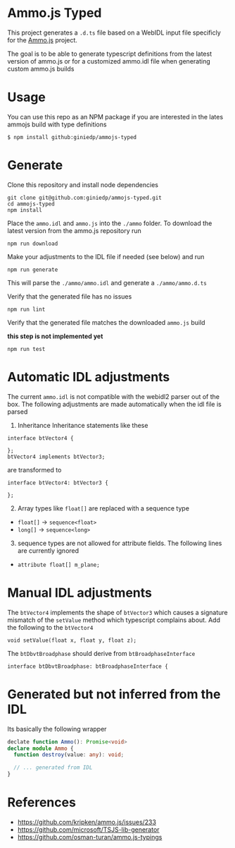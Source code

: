 # Ammo.js Typed

This project generates a `.d.ts` file based on a WebIDL input file specificly for the [Ammo.js](https://github.com/kripken/ammo.js) project.

The goal is to be able to generate typescript definitions from the latest version of ammo.js
or for a customized ammo.idl file when generating custom ammo.js builds

# Usage

You can use this repo as an NPM package if you are interested in the lates ammojs build with type definitions

```
$ npm install github:giniedp/ammojs-typed
```

# Generate

Clone this repository and install node dependencies

```
git clone git@github.com:giniedp/ammojs-typed.git
cd ammojs-typed
npm install
```

Place the `ammo.idl` and `ammo.js` into the `./ammo` folder.
To download the latest version from the ammo.js repository run

```
npm run download
```

Make your adjustments to the IDL file if needed (see below) and run

```
npm run generate
```

This will parse the `./ammo/ammo.idl` and generate a `./ammo/ammo.d.ts`

Verify that the generated file has no issues

```
npm run lint
```

Verify that the generated file matches the downloaded `ammo.js` build

**this step is not implemented yet**

```
npm run test
```

# Automatic IDL adjustments

The current `ammo.idl` is not compatible with the webidl2 parser out of the box. The following adjustments
are made automatically when the idl file is parsed

1. Inheritance
   Inheritance statements like these

```idl
interface btVector4 {

};
btVector4 implements btVector3;
```

are transformed to

```idl
interface btVector4: btVector3 {

};

```

2. Array types like `float[]` are replaced with a sequence type

- `float[]` -> `sequence<float>`
- `long[]` -> `sequence<long>`

3. sequence types are not allowed for attribute fields. The following lines are currently ignored

- `attribute float[] m_plane;`

# Manual IDL adjustments

The `btVector4` implements the shape of `btVector3` which causes a signature mismatch of the `setValue` method which typescript complains about. Add the following to the `btVector4`

```
void setValue(float x, float y, float z);
```

The `btDbvtBroadphase` should derive from `btBroadphaseInterface`

```
interface btDbvtBroadphase: btBroadphaseInterface {
```

# Generated but not inferred from the IDL

Its basically the following wrapper

```.ts
declate function Ammo(): Promise<void>
declare module Ammo {
  function destroy(value: any): void;

  // ... generated from IDL
}
```

# References

- https://github.com/kripken/ammo.js/issues/233
- https://github.com/microsoft/TSJS-lib-generator
- https://github.com/osman-turan/ammo.js-typings
